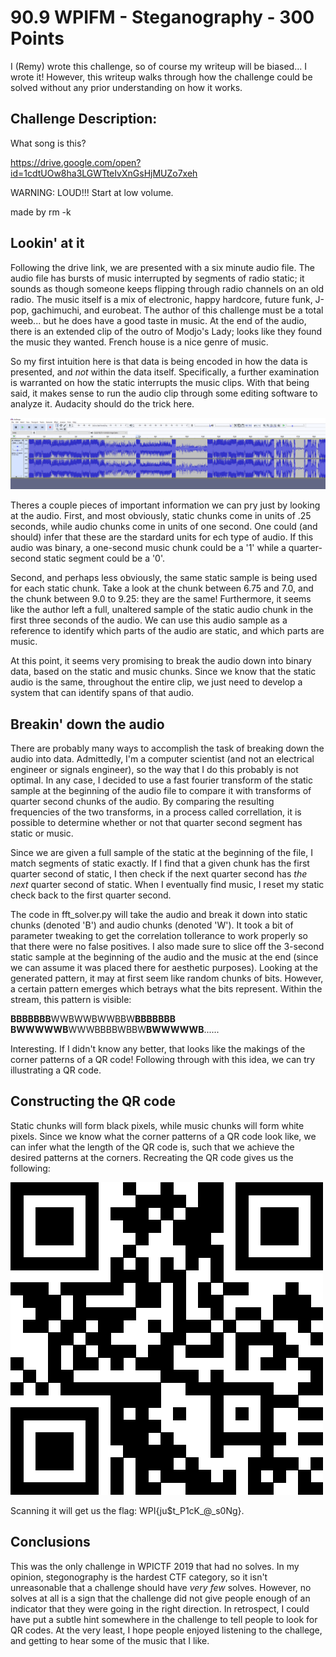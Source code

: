 # 90.9 WPIFM - Steganography - 300 Points

I (Remy) wrote this challenge, so of course my writeup will be biased... I wrote it! However, this writeup walks through how the challenge could be solved without any prior understanding on how it works.

## Challenge Description:

What song is this?

https://drive.google.com/open?id=1cdtUOw8ha3LGWTteIvXnGsHjMUZo7xeh

WARNING: LOUD!!! Start at low volume.

made by rm -k

## Lookin' at it

Following the drive link, we are presented with a six minute audio file. The audio file has bursts of music interrupted by segments of radio static; it sounds as though someone keeps flipping through radio channels on an old radio. The music itself is a mix of electronic, happy hardcore, future funk, J-pop, gachimuchi, and eurobeat. The author of this challenge must be a total weeb... but he does have a good taste in music. At the end of the audio, there is an extended clip of the outro of Modjo's Lady; looks like they found the music they wanted. French house is a nice genre of music.

So my first intuition here is that data is being encoded in how the data is presented, and *not* within the data itself. Specifically, a further examination is warranted on how the static interrupts the music clips. With that being said, it makes sense to run the audio clip through some editing software to analyze it. Audacity should do the trick here.

![alt text](https://github.com/rkaldawy/writeups2019/blob/master/wpictf/90-9WPIFM/audacity.png "The Audio in Audacity")

Theres a couple pieces of important information we can pry just by looking at the audio. First, and most obviously, static chunks come in units of .25 seconds, while audio chunks come in units of one second. One could (and should) infer that these are the stardard units for ech type of audio. If this audio was binary, a one-second music chunk could be a '1' while a quarter-second static segment could be a '0'.

Second, and perhaps less obviously, the same static sample is being used for each static chunk. Take a look at the chunk between 6.75 and 7.0, and the chunk between 9.0 to 9.25: they are the same! Furthermore, it seems like the author left a full, unaltered sample of the static audio chunk in the first three seconds of the audio. We can use this audio sample as a reference to identify which parts of the audio are static, and which parts are music.

At this point, it seems very promising to break the audio down into binary data, based on the static and music chunks. Since we know that the static audio is the same, throughout the entire clip, we just need to develop a system that can identify spans of that audio.

## Breakin' down the audio

There are probably many ways to accomplish the task of breaking down the audio into data. Admittedly, I'm a computer scientist (and not an electrical engineer or signals engineer), so the way that I do this probably is not optimal. In any case, I decided to use a fast fourier transform of the static sample at the beginning of the audio file to compare it with transforms of quarter second chunks of the audio. By comparing the resulting frequencies of the two transforms, in a process called correllation, it is possible to determine whether or not that quarter second segment has static or music. 

Since we are given a full sample of the static at the beginning of the file, I match segments of static exactly. If I find that a given chunk has the first quarter second of static, I then check if the next quarter second has *the next* quarter second of static. When I eventually find music, I reset my static check back to the first quarter second.

The code in  fft\_solver.py will take the audio and break it down into static chunks (denoted 'B') and audio chunks (denoted 'W'). It took a bit of parameter tweaking to get the correlation tollerance to work properly so that there were no false positives. I also made sure to slice off the 3-second static sample at the beginning of the audio and the music at the end (since we can assume it was placed there for aesthetic purposes). Looking at the generated pattern, it may at first seem like random chunks of bits. However, a certain pattern emerges which betrays what the bits represent. Within the stream, this pattern is visible:

**BBBBBBB**WWBWWBWWBBW**BBBBBBB** **BWWWWWB**WWWBBBBWBBW**BWWWWWB**......

Interesting. If I didn't know any better, that looks like the makings of the corner patterns of a QR code! Following through with this idea, we can try illustrating a QR code. 

## Constructing the QR code

Static chunks will form black pixels, while music chunks will form white pixels. Since we know what the corner patterns of a QR code look like, we can infer what the length of the QR code is, such that we achieve the desired patterns at the corners. Recreating the QR code gives us the following:

![alt text](https://github.com/rkaldawy/writeups2019/blob/master/wpictf/90-9WPIFM/output.bmp "The QR Code")

Scanning it will get us the flag: WPI{ju$t\_P1cK\_@\_s0Ng}.

## Conclusions

This was the only challenge in WPICTF 2019 that had no solves. In my opinion, stegonography is the hardest CTF category, so it isn't unreasonable that a challenge should have *very few* solves. However, no solves at all is a sign that the challenge did not give people enough of an indicator that they were going in the right direction. In retrospect, I could have put a subtle hint somewhere in the challenge to tell people to look for QR codes. At the very least, I hope people enjoyed listening to the challege, and getting to hear some of the music that I like.

